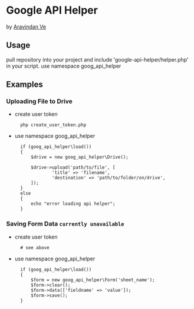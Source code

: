 # Google API Helper

by [Aravindan Ve](https://bitbucket.org/aravindanve)

## Usage

pull repository into your project and include 'google-api-helper/helper.php'
in your script. use namespace goog_api_helper

## Examples
    
### Uploading File to Drive

* create user token

        php create_user_token.php

* use namespace goog_api_helper

        if (goog_api_helper\load())
        {
            $drive = new goog_api_helper\Drive();

            $drive->upload('path/to/file', [
                    'title' => 'filename',
                    'destination' => 'path/to/folder/on/drive',
            ]);
        }
        else
        {
            echo "error loading api helper";
        }

### Saving Form Data `currently unavailable`

* create user token

        # see above

* use namespace goog_api_helper

        if (goog_api_helper\load()) 
        {
            $form = new goog_api_helper\Form('sheet_name');
            $form->clear();
            $form->data(['fieldname' => 'value']);
            $form->save();
        }
